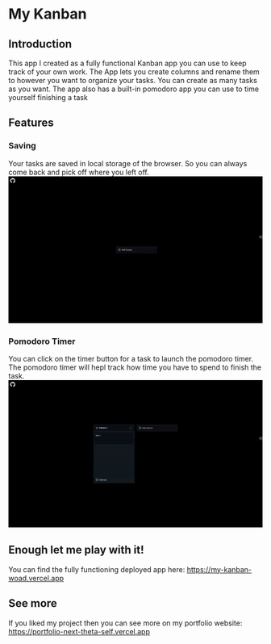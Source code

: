 # My Kanban
## Introduction
This app I created as a fully functional Kanban app you can use to keep track of your own work.
The App lets you create columns and rename them to however you want to organize your tasks.
You can create as many tasks as you want. The app also has a built-in pomodoro app you can use to time yourself finishing a task

## Features
### Saving
Your tasks are saved in local storage of the browser. So you can always come back and pick off where you left off.
![demo](demo.gif)

### Pomodoro Timer
You can click on the timer button for a task to launch the pomodoro timer. The pomodoro timer will hepl track how time you have to spend to finish the task.
![timer](timer.gif)

## Enough let me play with it!
You can find the fully functioning deployed app here: https://my-kanban-woad.vercel.app

## See more
If you liked my project then you can see more on my portfolio website: https://portfolio-next-theta-self.vercel.app